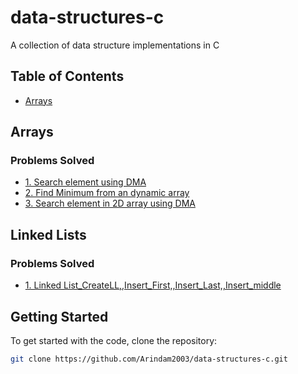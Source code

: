 # data-structures-c
A collection of data structure implementations in C

<!-- !when req then activate -->
<!-- # Data Structures and Algorithms Repository -->

<!-- Welcome to my Data Structures and Algorithms (DSA) repository! This repository contains various implementations and solutions to common DSA problems. Whether you're preparing for coding interviews or looking to deepen your understanding of algorithms and data structures, you'll find useful resources here. -->

<!-- ## Table of Contents

- [Introduction](#introduction)
- [Features](#features)
- [Problem Solved](#problem-solved)
- [Technologies Used](#technologies-used)
- [Getting Started](#getting-started)
- [Contributing](#contributing)
- [License](#license)

## Introduction

In this repository, you'll find implementations of various data structures from Basic question (like arrays, linked lists, trees, and graphs) and algorithms (including sorting, searching, and dynamic programming). Each implementation is designed to be educational and easily understandable.

## Features

- Comprehensive implementations of basic and advanced data structures.
- Solutions to common algorithmic problems.
- Well-commented code to help you learn.
- Examples and test cases to demonstrate usage.

## Problem Solved

This repository includes solutions to the following DSA problems:

<!-- 1. **Binary Search** - Efficiently searching in a sorted array.
2. **Merge Sort** - A divide-and-conquer sorting algorithm.
3. **Depth-First Search (DFS)** - Traversing a graph using recursion.
4. **Dynamic Programming** - Solving problems by breaking them down into simpler subproblems (e.g., Fibonacci sequence). --->

<!-- *(Add more problems you’ve solved as necessary)* -->

<!-- ## Technologies Used

- Programming Languages: C
- Data Structures: Arrays, Linked Lists, Stacks, Queues, Trees, Graphs
- Algorithms: Sorting, Searching, Dynamic Programming -->

<!-- !when req. then activate -->
## Table of Contents

- [Arrays](#arrays)
<!-- - [Linked Lists](#linked-lists)
- [Stacks](#stacks)
- [Queues](#queues)
- [Trees](#trees)
- [Graphs](#graphs)
- [Dynamic Programming](#dynamic-programming) -->

## Arrays

### Problems Solved

- [1. Search element using DMA](./array/search_element.c)
- [2. Find Minimum from an dynamic array](./array/minimum_find.c)
- [3. Search element in 2D array using DMA](./array/search_elem_2d.c)

## Linked Lists

### Problems Solved

- [1. Linked List_CreateLL,,Insert_First,,Insert_Last,,Insert_middle](./linkedlist/linked_list.c)

<!-- ## Stacks

### Problems Solved

- [Valid Parentheses](./stacks/valid_parentheses.py) - Check if the input string has valid parentheses.
- [Min Stack](./stacks/min_stack.py) - Design a stack that supports push, pop, top, and retrieving the minimum element. -->

<!-- ## Queues

### Problems Solved

- [Implement Queue using Stacks](./queues/implement_queue.py) - Implement a queue using two stacks.
- [Circular Queue](./queues/circular_queue.py) - Design and implement a circular queue. -->

<!-- ## Trees

### Problems Solved

- [Binary Tree Inorder Traversal](./trees/inorder_traversal.py) - Traverse a binary tree in inorder.
- [Lowest Common Ancestor](./trees/lowest_common_ancestor.py) - Find the lowest common ancestor of two nodes in a binary tree. -->

<!-- ## Graphs

### Problems Solved

- [Clone Graph](./graphs/clone_graph.py) - Clone an undirected graph.
- [Number of Islands](./graphs/number_of_islands.py) - Count the number of islands in a 2D grid. -->

<!-- ## Dynamic Programming

### Problems Solved

- [Climbing Stairs](./dynamic_programming/climbing_stairs.py) - Find the number of ways to climb to the top.
- [Longest Increasing Subsequence](./dynamic_programming/longest_increasing_subsequence.py) - Find the length of the longest increasing subsequence. -->


## Getting Started

To get started with the code, clone the repository:

```bash
git clone https://github.com/Arindam2003/data-structures-c.git
